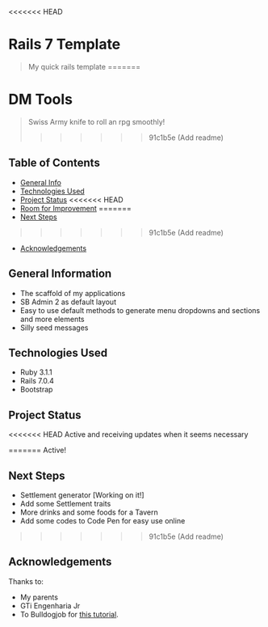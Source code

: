 <<<<<<< HEAD
# Rails 7 Template
> My quick rails template
=======
# DM Tools
> Swiss Army knife to roll an rpg smoothly!
>>>>>>> 91c1b5e (Add readme)

## Table of Contents
* [General Info](#general-information)
* [Technologies Used](#technologies-used)
* [Project Status](#project-status)
<<<<<<< HEAD
* [Room for Improvement](#room-for-improvement)
=======
* [Next Steps](#next-steps)
>>>>>>> 91c1b5e (Add readme)
* [Acknowledgements](#acknowledgements)
<!-- * [License](#license) -->


## General Information
- The scaffold of my applications
- SB Admin 2 as default layout
- Easy to use default methods to generate menu dropdowns and sections and more elements
- Silly seed messages


## Technologies Used
- Ruby 3.1.1
- Rails 7.0.4
- Bootstrap 


## Project Status
<<<<<<< HEAD
Active and receiving updates when it seems necessary


=======
Active!


## Next Steps
- Settlement generator [Working on it!]
- Add some Settlement traits
- More drinks and some foods for a Tavern
- Add some codes to Code Pen for easy use online


>>>>>>> 91c1b5e (Add readme)
## Acknowledgements
Thanks to:
- My parents
- GTi Engenharia Jr
- To Bulldogjob for [this tutorial](https://bulldogjob.com/readme/how-to-write-a-good-readme-for-your-github-project).
